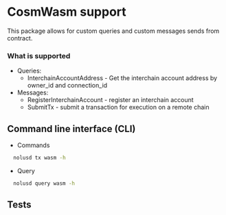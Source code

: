 # CosmWasm support

This package allows for custom queries and custom messages sends from contract.


### What is supported 

- Queries:
  - InterchainAccountAddress - Get the interchain account address by owner_id and connection_id
- Messages:
  - RegisterInterchainAccount - register an interchain account
  - SubmitTx - submit a transaction for execution on a remote chain


## Command line interface (CLI)

- Commands

```sh
  nolusd tx wasm -h
```

- Query

```sh
  nolusd query wasm -h
```

## Tests
